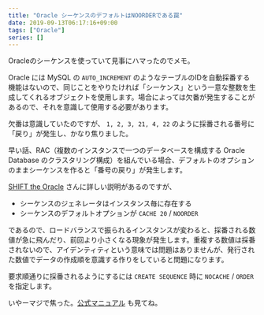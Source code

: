 ```yaml
---
title: "Oracle シーケンスのデフォルトはNOORDERである罠"
date: 2019-09-13T06:17:16+09:00
tags: ["Oracle"]
series: []
---
```


Oracleのシーケンスを使っていて見事にハマったのでメモ。

<!--more-->

Oracle には MySQL の `AUTO_INCREMENT` のようなテーブルのIDを自動採番する機能はないので、同じことをやりたければ「シーケンス」という一意な整数を生成してくれるオブジェクトを使用します。場合によっては欠番が発生することがあるので、それを意識して使用する必要があります。

欠番は意識していたのですが、 `1, 2, 3, 21, 4, 22` のように採番される番号に「戻り」が発生し、かなり焦りました。

早い話、RAC（複数のインスタンスで一つのデータベースを構成する Oracle Database のクラスタリング構成）を組んでいる場合、デフォルトのオプションのままシーケンスを作ると「番号の戻り」が発生します。

[SHIFT the Oracle](https://www.shift-the-oracle.com/sequence/sequence-faq.html#content_1_7) さんに詳しい説明があるのですが、

* シーケンスのジェネレータはインスタンス毎に存在する
* シーケンスのデフォルトオプションが `CACHE 20` / `NOORDER`

であるので、ロードバランスで振られるインスタンスが変わると、採番される数値が急に飛んだり、前回より小さくなる現象が発生します。重複する数値は採番されないので、アイデンティティという意味では問題はありませんが、発行された数値でデータの作成順を意識する作りをしていると問題になります。

要求順通りに採番されるようにするには `CREATE SEQUENCE` 時に `NOCACHE` / `ORDER` を指定します。

いやーマジで焦った。[公式マニュアル](https://docs.oracle.com/cd/E57425_01/121/SQLRF/statements_6017.htm) も見てね。

